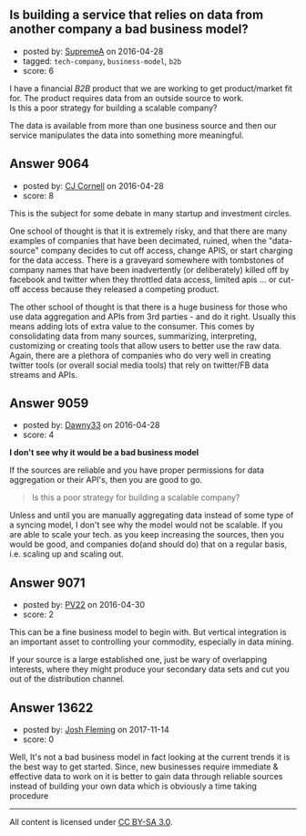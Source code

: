 ## Is building a service that relies on data from another company a bad business model?

- posted by: [SupremeA](https://stackexchange.com/users/4800216/supremea) on 2016-04-28
- tagged: `tech-company`, `business-model`, `b2b`
- score: 6

I have a financial *B2B* product that we are working to get product/market fit for. The product requires data from an outside source to work. <br />
Is this a poor strategy for building a scalable company? 

The data is available from more than one business source and then our service manipulates the data into something more meaningful.


## Answer 9064

- posted by: [CJ Cornell](https://stackexchange.com/users/526591/cj-cornell) on 2016-04-28
- score: 8

This is the subject for some debate in many startup and investment circles.

One school of thought is that it is extremely risky, and that there are many examples of companies that have been decimated, ruined, when the "data-source" company decides to cut off access, change APIS, or start charging for the data access. There is a graveyard somewhere with tombstones of company names that have been inadvertently (or deliberately) killed off by facebook and twitter when they throttled data access, limited apis ... or cut-off access because they released a competing product.

The other school of thought is that there is a huge business for those who use data aggregation and APIs from 3rd parties - and do it right. Usually this means adding lots of extra value to the consumer. This comes by consolidating data from many sources, summarizing, interpreting, customizing or creating tools that allow users to better use the raw data. Again, there are a plethora of companies who do very well in creating twitter tools (or overall social media tools) that rely on twitter/FB data streams and APIs.



## Answer 9059

- posted by: [Dawny33](https://stackexchange.com/users/6444670/dawny33) on 2016-04-28
- score: 4

**I don't see why it would be a bad business model**

If the sources are reliable and you have proper permissions for data aggregation or their API's, then you are good to go.

> Is this a poor strategy for building a scalable company?

Unless and until you are manually aggregating data instead of some type of a syncing model, I don't see why the model would not be scalable. If you are able to scale your tech. as you keep increasing the sources, then you would be good, and companies do(and should do) that on a regular basis, i.e. scaling up and scaling out.


## Answer 9071

- posted by: [PV22](https://stackexchange.com/users/8264469/pv22) on 2016-04-30
- score: 2

This can be a fine business model to begin with. But vertical integration is an important asset to controlling your commodity, especially in data mining. 

If your source is a large established one, just be wary of overlapping interests, where they might produce your secondary data sets and cut you out of the distribution channel.


## Answer 13622

- posted by: [Josh Fleming](https://stackexchange.com/users/11769315/josh-fleming) on 2017-11-14
- score: 0

Well, It's not a bad business model in fact looking at the current trends it is the best way to get started. Since, new businesses require immediate & effective data to work on it is better to gain data through reliable sources instead of building your own data which is obviously a time taking procedure



---

All content is licensed under [CC BY-SA 3.0](https://creativecommons.org/licenses/by-sa/3.0/).
